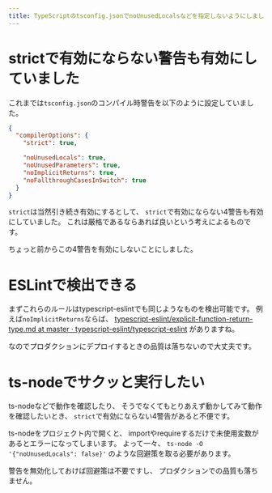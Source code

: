 ```yaml
---
title: TypeScriptのtsconfig.jsonでnoUnusedLocalsなどを指定しないようにしました
---
```


# strictで有効にならない警告も有効にしていました

これまでは`tsconfig.json`のコンパイル時警告を以下のように設定していました。

~~~json
{
  "compilerOptions": {
    "strict": true,

    "noUnusedLocals": true,
    "noUnusedParameters": true,
    "noImplicitReturns": true,
    "noFallthroughCasesInSwitch": true
  }
}
~~~

`strict`は当然引き続き有効にするとして、
`strict`で有効にならない4警告も有効にしていました。
これは厳格であるならあれば良いという考えによるものです。

ちょっと前からこの4警告を有効にしないことにしました。

# ESLintで検出できる

まずこれらのルールはtypescript-eslintでも同じようなものを検出可能です。
例えば`noImplicitReturns`ならば、
[typescript-eslint/explicit-function-return-type.md at master · typescript-eslint/typescript-eslint](https://github.com/typescript-eslint/typescript-eslint/blob/master/packages/eslint-plugin/docs/rules/explicit-function-return-type.md)
がありますね。

なのでプロダクションにデプロイするときの品質は落ちないので大丈夫です。

# ts-nodeでサクッと実行したい

ts-nodeなどで動作を確認したり、
そうでなくてもとりあえず動かしてみて動作を確認したいとき、
`strict`で有効にならない4警告があると不便です。

ts-nodeをプロジェクト内で開くと、
importやrequireするだけで未使用変数があるとエラーになってしまいます。
よって一々、
`ts-node -O '{"noUnusedLocals": false}'`
のような回避策を取る必要があります。

警告を無効化しておけば回避策は不要ですし、
プロダクションでの品質も落ちません。
